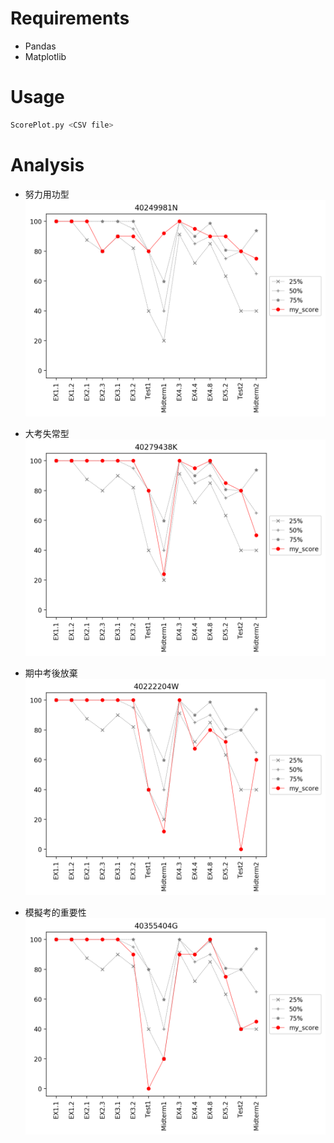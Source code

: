 # Requirements
- Pandas
- Matplotlib

# Usage
```sh
ScorePlot.py <CSV file>
```

# Analysis
- 努力用功型
![score plot example](./Example1.png)

- 大考失常型
![score plot example](./Example3.png)

- 期中考後放棄
![score plot example](./Example2.png)

- 模擬考的重要性
![score plot example](./Example4.png)
